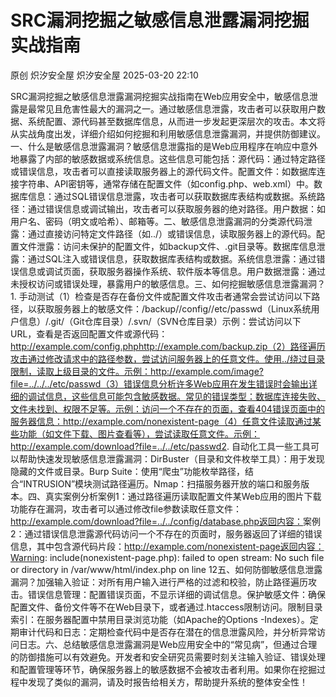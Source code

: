 #  SRC漏洞挖掘之敏感信息泄露漏洞挖掘实战指南   
原创 炽汐安全屋  炽汐安全屋   2025-03-20 22:10  
  
SRC漏洞挖掘之敏感信息泄露漏洞挖掘实战指南在Web应用安全中，敏感信息泄露是最常见且危害性最大的漏洞之一。通过敏感信息泄露，攻击者可以获取用户数据、系统配置、源代码甚至数据库信息，从而进一步发起更深层次的攻击。本文将从实战角度出发，详细介绍如何挖掘和利用敏感信息泄露漏洞，并提供防御建议。一、什么是敏感信息泄露漏洞？敏感信息泄露指的是Web应用程序在响应中意外地暴露了内部的敏感数据或系统信息。这些信息可能包括：源代码：通过特定路径或错误信息，攻击者可以直接读取服务器上的源代码文件。配置文件：如数据库连接字符串、API密钥等，通常存储在配置文件（如config.php、web.xml）中。数据库信息：通过SQL错误信息泄露，攻击者可以获取数据库表结构或数据。系统路径：通过错误信息或调试输出，攻击者可以获取服务器的绝对路径。用户数据：如用户名、密码（明文或哈希）、邮箱等。二、敏感信息泄露漏洞的分类源代码泄露：通过直接访问特定文件路径（如../）或错误信息，读取服务器上的源代码。配置文件泄露：访问未保护的配置文件，如backup文件、.git目录等。数据库信息泄露：通过SQL注入或错误信息，获取数据库表结构或数据。系统信息泄露：通过错误信息或调试页面，获取服务器操作系统、软件版本等信息。用户数据泄露：通过未授权访问或错误处理，暴露用户的敏感信息。三、如何挖掘敏感信息泄露漏洞？1. 手动测试（1）检查是否存在备份文件或配置文件攻击者通常会尝试访问以下路径，以获取服务器上的敏感文件：/backup//config//etc/passwd（Linux系统用户信息）/.git/（Git仓库目录）/.svn/（SVN仓库目录）示例：尝试访问以下URL，查看是否返回配置文件或源代码：http://example.com/config.phphttp://example.com/backup.zip（2）路径遍历攻击通过修改请求中的路径参数，尝试访问服务器上的任意文件。使用../绕过目录限制，读取上级目录的文件。示例：http://example.com/image?file=../../../etc/passwd（3）错误信息分析许多Web应用在发生错误时会输出详细的调试信息，这些信息可能包含敏感数据。常见的错误类型：数据库连接失败、文件未找到、权限不足等。示例：访问一个不存在的页面，查看404错误页面中的服务器信息：http://example.com/nonexistent-page（4）任意文件读取通过某些功能（如文件下载、图片查看等），尝试读取任意文件。示例：http://example.com/download?file=../../etc/passwd2. 自动化工具一些工具可以帮助快速发现敏感信息泄露漏洞：DirBuster（目录和文件枚举工具）：用于发现隐藏的文件或目录。Burp Suite：使用“爬虫”功能枚举路径，结合“INTRUSION”模块测试路径遍历。Nmap：扫描服务器开放的端口和服务版本。四、真实案例分析案例1：通过路径遍历读取配置文件某Web应用的图片下载功能存在漏洞，攻击者可以通过修改file参数读取任意文件：http://example.com/download?file=../../config/database.php返回内容：<?php$DB_HOST = 'localhost';$DB_USER = 'root';$DB_PASS = 'password123';?>案例2：通过错误信息泄露源代码访问一个不存在的页面时，服务器返回了详细的错误信息，其中包含源代码片段：http://example.com/nonexistent-page返回内容：Warning: include(nonexistent-page.php): failed to open stream: No such file or directory in /var/www/html/index.php on line 12五、如何防御敏感信息泄露漏洞？加强输入验证：对所有用户输入进行严格的过滤和校验，防止路径遍历攻击。错误信息管理：配置错误页面，不显示详细的调试信息。保护敏感文件：确保配置文件、备份文件等不在Web目录下，或者通过.htaccess限制访问。限制目录索引：在服务器配置中禁用目录浏览功能（如Apache的Options -Indexes）。定期审计代码和日志：定期检查代码中是否存在潜在的信息泄露风险，并分析异常访问日志。六、总结敏感信息泄露漏洞是Web应用安全中的“常见病”，但通过合理的防御措施可以有效避免。开发者和安全研究员需要时刻关注输入验证、错误处理和配置管理等环节，确保服务器上的敏感数据不会被攻击者利用。如果你在挖掘过程中发现了类似的漏洞，请及时报告给相关方，帮助提升系统的整体安全性！  
  
